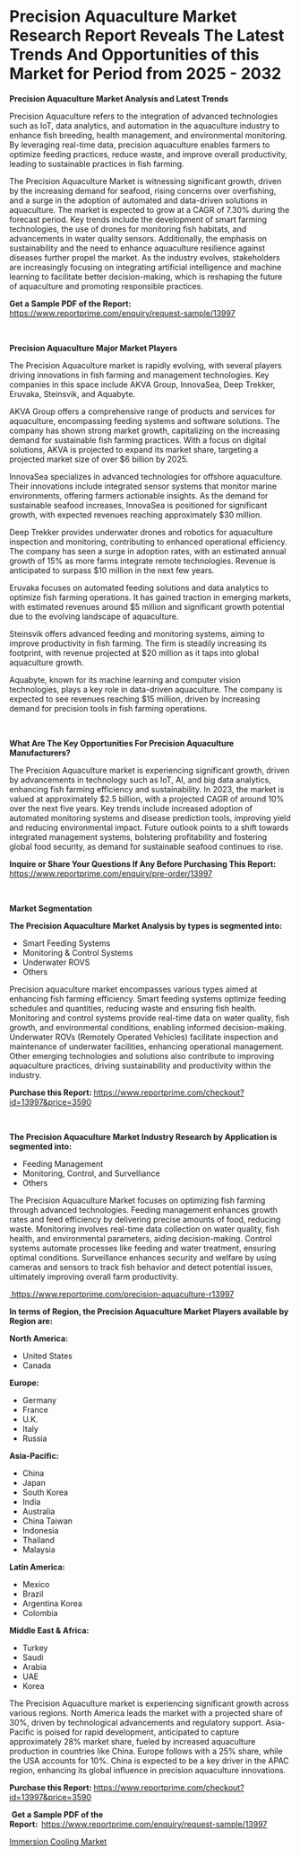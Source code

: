 <p><h1>Precision Aquaculture Market Research Report Reveals The Latest Trends And Opportunities of this Market for Period from 2025 - 2032</h1></p><p><strong>Precision Aquaculture Market Analysis and Latest Trends</strong></p>
<p><p>Precision Aquaculture refers to the integration of advanced technologies such as IoT, data analytics, and automation in the aquaculture industry to enhance fish breeding, health management, and environmental monitoring. By leveraging real-time data, precision aquaculture enables farmers to optimize feeding practices, reduce waste, and improve overall productivity, leading to sustainable practices in fish farming.</p><p>The Precision Aquaculture Market is witnessing significant growth, driven by the increasing demand for seafood, rising concerns over overfishing, and a surge in the adoption of automated and data-driven solutions in aquaculture. The market is expected to grow at a CAGR of 7.30% during the forecast period. Key trends include the development of smart farming technologies, the use of drones for monitoring fish habitats, and advancements in water quality sensors. Additionally, the emphasis on sustainability and the need to enhance aquaculture resilience against diseases further propel the market. As the industry evolves, stakeholders are increasingly focusing on integrating artificial intelligence and machine learning to facilitate better decision-making, which is reshaping the future of aquaculture and promoting responsible practices.</p></p>
<p><strong>Get a Sample PDF of the Report:&nbsp;</strong> <a href="https://www.reportprime.com/enquiry/request-sample/13997?utm_campaign=3572&utm_medium=2&utm_source=Github&utm_content=ia&utm_term=20032025&utm_id=precision-aquaculture">https://www.reportprime.com/enquiry/request-sample/13997</a></p>
<p>&nbsp;</p>
<p><strong>Precision Aquaculture Major Market Players</strong></p>
<p><p>The Precision Aquaculture market is rapidly evolving, with several players driving innovations in fish farming and management technologies. Key companies in this space include AKVA Group, InnovaSea, Deep Trekker, Eruvaka, Steinsvik, and Aquabyte.</p><p>AKVA Group offers a comprehensive range of products and services for aquaculture, encompassing feeding systems and software solutions. The company has shown strong market growth, capitalizing on the increasing demand for sustainable fish farming practices. With a focus on digital solutions, AKVA is projected to expand its market share, targeting a projected market size of over $6 billion by 2025.</p><p>InnovaSea specializes in advanced technologies for offshore aquaculture. Their innovations include integrated sensor systems that monitor marine environments, offering farmers actionable insights. As the demand for sustainable seafood increases, InnovaSea is positioned for significant growth, with expected revenues reaching approximately $30 million.</p><p>Deep Trekker provides underwater drones and robotics for aquaculture inspection and monitoring, contributing to enhanced operational efficiency. The company has seen a surge in adoption rates, with an estimated annual growth of 15% as more farms integrate remote technologies. Revenue is anticipated to surpass $10 million in the next few years.</p><p>Eruvaka focuses on automated feeding solutions and data analytics to optimize fish farming operations. It has gained traction in emerging markets, with estimated revenues around $5 million and significant growth potential due to the evolving landscape of aquaculture.</p><p>Steinsvik offers advanced feeding and monitoring systems, aiming to improve productivity in fish farming. The firm is steadily increasing its footprint, with revenue projected at $20 million as it taps into global aquaculture growth.</p><p>Aquabyte, known for its machine learning and computer vision technologies, plays a key role in data-driven aquaculture. The company is expected to see revenues reaching $15 million, driven by increasing demand for precision tools in fish farming operations.</p></p>
<p>&nbsp;</p>
<p><strong>What Are The Key Opportunities For Precision Aquaculture Manufacturers?</strong></p>
<p><p>The Precision Aquaculture market is experiencing significant growth, driven by advancements in technology such as IoT, AI, and big data analytics, enhancing fish farming efficiency and sustainability. In 2023, the market is valued at approximately $2.5 billion, with a projected CAGR of around 10% over the next five years. Key trends include increased adoption of automated monitoring systems and disease prediction tools, improving yield and reducing environmental impact. Future outlook points to a shift towards integrated management systems, bolstering profitability and fostering global food security, as demand for sustainable seafood continues to rise.</p></p>
<p><strong>Inquire or Share Your Questions If Any Before Purchasing This Report:</strong> <a href="https://www.reportprime.com/enquiry/pre-order/13997?utm_campaign=3572&utm_medium=2&utm_source=Github&utm_content=ia&utm_term=20032025&utm_id=precision-aquaculture">https://www.reportprime.com/enquiry/pre-order/13997</a></p>
<p>&nbsp;</p>
<p><strong>Market Segmentation</strong></p>
<p><strong>The Precision Aquaculture Market Analysis by types is segmented into:</strong></p>
<p><ul><li>Smart Feeding Systems</li><li>Monitoring & Control Systems</li><li>Underwater ROVS</li><li>Others</li></ul></p>
<p><p>Precision aquaculture market encompasses various types aimed at enhancing fish farming efficiency. Smart feeding systems optimize feeding schedules and quantities, reducing waste and ensuring fish health. Monitoring and control systems provide real-time data on water quality, fish growth, and environmental conditions, enabling informed decision-making. Underwater ROVs (Remotely Operated Vehicles) facilitate inspection and maintenance of underwater facilities, enhancing operational management. Other emerging technologies and solutions also contribute to improving aquaculture practices, driving sustainability and productivity within the industry.</p></p>
<p><strong>Purchase this Report:&nbsp;</strong><a href="https://www.reportprime.com/checkout?id=13997&price=3590&utm_campaign=3572&utm_medium=2&utm_source=Github&utm_content=ia&utm_term=20032025&utm_id=precision-aquaculture">https://www.reportprime.com/checkout?id=13997&price=3590</a></p>
<p>&nbsp;</p>
<p><strong>The Precision Aquaculture Market Industry Research by Application is segmented into:</strong></p>
<p><ul><li>Feeding Management</li><li>Monitoring, Control, and Survelliance</li><li>Others</li></ul></p>
<p><p>The Precision Aquaculture Market focuses on optimizing fish farming through advanced technologies. Feeding management enhances growth rates and feed efficiency by delivering precise amounts of food, reducing waste. Monitoring involves real-time data collection on water quality, fish health, and environmental parameters, aiding decision-making. Control systems automate processes like feeding and water treatment, ensuring optimal conditions. Surveillance enhances security and welfare by using cameras and sensors to track fish behavior and detect potential issues, ultimately improving overall farm productivity.</p></p>
<p><a href="https://www.reportprime.com/precision-aquaculture-r13997?utm_campaign=3572&utm_medium=2&utm_source=Github&utm_content=ia&utm_term=20032025&utm_id=precision-aquaculture">&nbsp;https://www.reportprime.com/precision-aquaculture-r13997</a></p>
<p><strong>In terms of Region, the Precision Aquaculture Market Players available by Region are:</strong></p>
<p>
    <p> <strong> North America: </strong>
        <ul>
            <li>United States</li>
            <li>Canada</li>
        </ul>
        </p> 
    <p> <strong> Europe: </strong>
        <ul>
            <li>Germany</li>
            <li>France</li>
            <li>U.K.</li>
            <li>Italy</li>
            <li>Russia</li>
        </ul>
        </p> 
    <p> <strong> Asia-Pacific: </strong>
        <ul>
            <li>China</li>
            <li>Japan</li>
            <li>South Korea</li>
            <li>India</li>
            <li>Australia</li>
            <li>China Taiwan</li>
            <li>Indonesia</li>
            <li>Thailand</li>
            <li>Malaysia</li>
        </ul>
        </p> 
    <p> <strong> Latin America: </strong>
        <ul>
            <li>Mexico</li>
            <li>Brazil</li>
            <li>Argentina Korea</li>
            <li>Colombia</li>
        </ul>
        </p> 
    <p> <strong> Middle East & Africa: </strong>
        <ul>
            <li>Turkey</li>
            <li>Saudi</li>
            <li>Arabia</li>
            <li>UAE</li>
            <li>Korea</li>
        </ul>
    </p>
    </p>
<p><p>The Precision Aquaculture market is experiencing significant growth across various regions. North America leads the market with a projected share of 30%, driven by technological advancements and regulatory support. Asia-Pacific is poised for rapid development, anticipated to capture approximately 28% market share, fueled by increased aquaculture production in countries like China. Europe follows with a 25% share, while the USA accounts for 10%. China is expected to be a key driver in the APAC region, enhancing its global influence in precision aquaculture innovations.</p></p>
<p><strong>Purchase this Report: </strong><a href="https://www.reportprime.com/checkout?id=13997&price=3590&utm_campaign=3572&utm_medium=2&utm_source=Github&utm_content=ia&utm_term=20032025&utm_id=precision-aquaculture">https://www.reportprime.com/checkout?id=13997&price=3590</a></p>
<p>&nbsp;<strong>Get a Sample PDF of the Report:&nbsp;&nbsp;</strong><a href="https://www.reportprime.com/enquiry/request-sample/13997?utm_campaign=3572&utm_medium=2&utm_source=Github&utm_content=ia&utm_term=20032025&utm_id=precision-aquaculture">https://www.reportprime.com/enquiry/request-sample/13997</a></p>
<p><strong></strong></p>
<p><p><a href="https://github.com/rrosasdaunas/Market-Research-Report-List-1/blob/main/immersion-cooling-market.md?utm_campaign=3572&utm_medium=2&utm_source=Github&utm_content=ia&utm_term=20032025&utm_id=precision-aquaculture">Immersion Cooling Market</a></p></p>